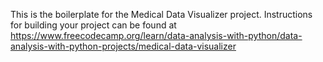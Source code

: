 This is the boilerplate for the Medical Data Visualizer project. Instructions for building your project can be found at 
https://www.freecodecamp.org/learn/data-analysis-with-python/data-analysis-with-python-projects/medical-data-visualizer
